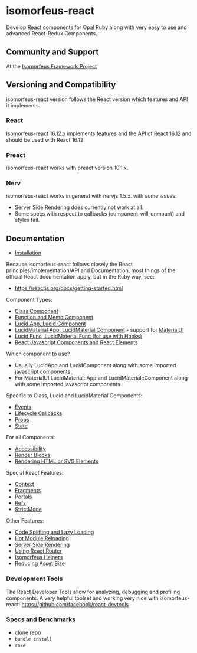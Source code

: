 # isomorfeus-react

Develop React components for Opal Ruby along with very easy to use and advanced React-Redux Components.

## Community and Support
At the [Isomorfeus Framework Project](http://isomorfeus.com) 

## Versioning and Compatibility
isomorfeus-react version follows the React version which features and API it implements.

### React
Isomorfeus-react 16.12.x implements features and the API of React 16.12 and should be used with React 16.12

### Preact
isomorfeus-react works with preact version 10.1.x.

### Nerv
isomorfeus-react works in general with nervjs 1.5.x. with some issues:
 - Server Side Rendering does currently not work at all.
 - Some specs with respect to callbacks (component_will_unmount) and styles fail.

## Documentation

- [Installation](https://github.com/isomorfeus/isomorfeus-react/blob/master/ruby/docs/installation.md)

Because isomorfeus-react follows closely the React principles/implementation/API and Documentation, most things of the official React documentation
apply, but in the Ruby way, see:
- https://reactjs.org/docs/getting-started.html

Component Types:
- [Class Component](https://github.com/isomorfeus/isomorfeus-react/blob/master/ruby/docs/class_component.md)
- [Function and Memo Component](https://github.com/isomorfeus/isomorfeus-react/blob/master/ruby/docs/function_component.md)
- [Lucid App, Lucid Component](https://github.com/isomorfeus/isomorfeus-react/blob/master/ruby/docs/lucid_component.md)
- [LucidMaterial App, LucidMaterial Component](https://github.com/isomorfeus/isomorfeus-react/blob/master/ruby/docs/lucid_material_component.md) - support for [MaterialUI](https://material-ui.com)
- [Lucid Func, LucidMaterial Func (for use with Hooks)](https://github.com/isomorfeus/isomorfeus-react/blob/master/ruby/docs/lucid_func_component.md)
- [React Javascript Components and React Elements](https://github.com/isomorfeus/isomorfeus-react/blob/master/ruby/docs/javascript_component.md)

Which component to use?
- Usually LucidApp and LucidComponent along with some imported javascript components.
- For MaterialUI LucidMaterial::App and LucidMaterial::Component along with some imported javascript components.

Specific to Class, Lucid and LucidMaterial Components:
- [Events](https://github.com/isomorfeus/isomorfeus-react/blob/master/ruby/docs/events.md)
- [Lifecycle Callbacks](https://github.com/isomorfeus/isomorfeus-react/blob/master/ruby/docs/lifecycle_callbacks.md)
- [Props](https://github.com/isomorfeus/isomorfeus-react/blob/master/ruby/docs/props.md)
- [State](https://github.com/isomorfeus/isomorfeus-react/blob/master/ruby/docs/state.md)

For all Components:
- [Accessibility](https://github.com/isomorfeus/isomorfeus-react/blob/master/ruby/docs/accessibility.md)
- [Render Blocks](https://github.com/isomorfeus/isomorfeus-react/blob/master/ruby/docs/render_blocks.md)
- [Rendering HTML or SVG Elements](https://github.com/isomorfeus/isomorfeus-react/blob/master/ruby/docs/rendering_elements.md)

Special React Features:
- [Context](https://github.com/isomorfeus/isomorfeus-react/blob/master/ruby/docs/context.md)
- [Fragments](https://github.com/isomorfeus/isomorfeus-react/blob/master/ruby/docs/fragments.md)
- [Portals](https://github.com/isomorfeus/isomorfeus-react/blob/master/ruby/docs/portals.md)
- [Refs](https://github.com/isomorfeus/isomorfeus-react/blob/master/ruby/docs/refs.md)
- [StrictMode](https://github.com/isomorfeus/isomorfeus-react/blob/master/ruby/docs/strict_mode.md)

Other Features:
- [Code Splitting and Lazy Loading](https://github.com/isomorfeus/isomorfeus-react/blob/master/ruby/docs/code_splitting_lazy_loading.md)
- [Hot Module Reloading](https://github.com/isomorfeus/isomorfeus-react/blob/master/ruby/docs/hot_module_relaoding.md)
- [Server Side Rendering](https://github.com/isomorfeus/isomorfeus-react/blob/master/ruby/docs/server_side_rendering.md)
- [Using React Router](https://github.com/isomorfeus/isomorfeus-react/blob/master/ruby/docs/react_router.md)
- [Isomorfeus Helpers](https://github.com/isomorfeus/isomorfeus-react/blob/master/ruby/docs/isomorfeus_helpers.md)
- [Reducing Asset Size](https://github.com/isomorfeus/isomorfeus-react/blob/master/ruby/docs/reducing_asset_size.md)

### Development Tools
The React Developer Tools allow for analyzing, debugging and profiling components. A very helpful toolset and working very nice with isomorfeus-react:
https://github.com/facebook/react-devtools

### Specs and Benchmarks
- clone repo
- `bundle install`
- `rake`
